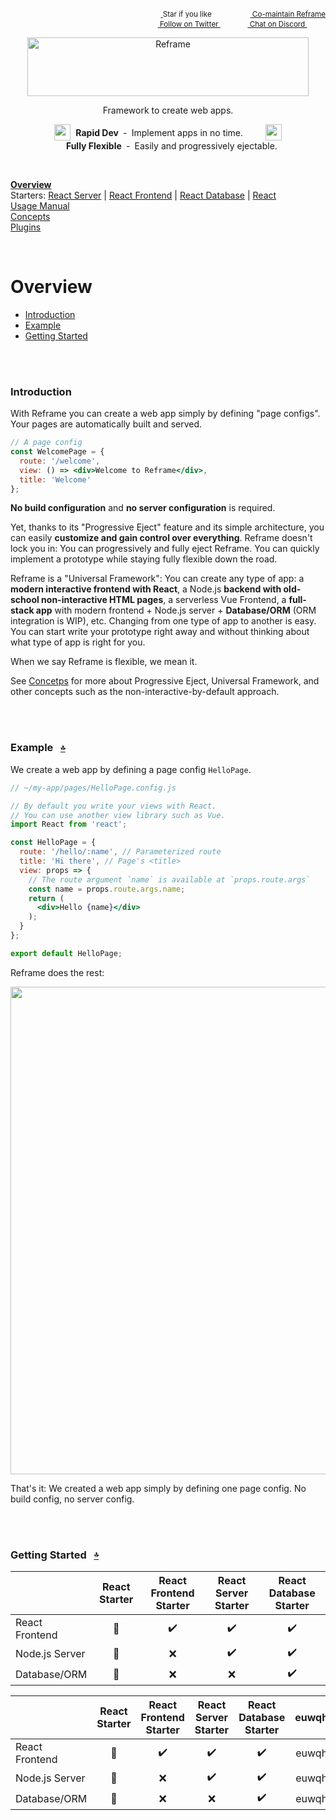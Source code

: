 <!---






    WARNING, READ THIS.
    This is a computed file. Do not edit.
    Edit `/docs/overview.template.md` instead.












    WARNING, READ THIS.
    This is a computed file. Do not edit.
    Edit `/docs/overview.template.md` instead.












    WARNING, READ THIS.
    This is a computed file. Do not edit.
    Edit `/docs/overview.template.md` instead.












    WARNING, READ THIS.
    This is a computed file. Do not edit.
    Edit `/docs/overview.template.md` instead.












    WARNING, READ THIS.
    This is a computed file. Do not edit.
    Edit `/docs/overview.template.md` instead.






-->
<p align="right">
    <sup>
        <a href="#">
            <img
              src="https://github.com/reframejs/reframe/raw/master/docs/images/star.svg?sanitize=true"
              width="16"
              height="12"
            >
        </a>
        Star if you like
        &nbsp;&nbsp;&nbsp;&nbsp;
        &nbsp;&nbsp;&nbsp;&nbsp;
        &nbsp;&nbsp;
        <a href="https://github.com/reframejs/reframe/blob/master/docs/contributing.md">
            <img
              src="https://github.com/reframejs/reframe/raw/master/docs/images/biceps.min.svg?sanitize=true"
              width="16"
              height="14"
            >
            Co-maintain Reframe
        </a>
    </sup>
    <br/>
    <sup>
        <a href="https://twitter.com/reframejs">
            <img
              src="https://github.com/reframejs/reframe/raw/master/docs/images/twitter-logo.svg?sanitize=true"
              width="15"
              height="13"
            >
            Follow on Twitter
        </a>
        &nbsp;&nbsp;&nbsp;&nbsp;&nbsp;
        &nbsp;&nbsp;
        <a href="https://discord.gg/kqXf65G">
            <img
              src="https://github.com/reframejs/reframe/raw/master/docs/images/chat.svg?sanitize=true"
              width="14"
              height="10"
            >
            Chat on Discord
        </a>
        &nbsp;&nbsp;&nbsp;&nbsp;
        &nbsp;&nbsp;&nbsp;&nbsp;
    </sup>
</p>
<p align="center">
    <a href="https://github.com/reframejs/reframe">
        <img src="https://github.com/reframejs/reframe/raw/master/docs/images/logo-with-title.min.svg?sanitize=true" width=450 height=94 style="max-width:100%;" alt="Reframe"/>
    </a>
</p>

<div><p align="center">
    Framework to create web apps.
</p></div>

<div><p align="center">
    <sub><sub><img src="https://github.com/reframejs/reframe/raw/docs/docs/images/thunderbolt.min.svg?sanitize=true" width="26" height="26"></sub></sub>&nbsp;&nbsp;<b>Rapid&nbsp;Dev</b>&nbsp;&nbsp;&#8209;&nbsp;&nbsp;Implement&nbsp;apps&nbsp;in&nbsp;no&nbsp;time.
    &nbsp; &nbsp; &nbsp; &nbsp;
    <sub><sub><img src="https://github.com/reframejs/reframe/raw/docs/docs/images/tornado.min.svg?sanitize=true" width="26" height="26"></sub></sub>&nbsp;&nbsp;&nbsp;<b>Fully&nbsp;Flexible</b>&nbsp;&nbsp;&#8209;&nbsp;&nbsp;Easily&nbsp;and&nbsp;progressively&nbsp;ejectable.
</p></div>

<br/>

[**Overview**](/../../)<br/>
Starters: [React Server](/docs/react-server-starter.md) | [React Frontend](/docs/react-frontend-starter.md) | [React Database](/docs/react-database-starter.md) | [React](/docs/react-starter.md)<br/>
[Usage Manual](/docs/usage-manual.md)<br/>
[Concepts](/docs/concepts.md)<br/>
[Plugins](/docs/plugins.md)

<br/>

# Overview

 - [Introduction](#introduction)
 - [Example](#example--top)
 - [Getting Started](#getting-started--top)

<br/>
<br/>

### Introduction

With Reframe you can create a web app simply by defining "page configs".
Your pages are automatically built and served.

~~~jsx
// A page config
const WelcomePage = {
  route: '/welcome',
  view: () => <div>Welcome to Reframe</div>,
  title: 'Welcome'
};
~~~

**No build configuration** and **no server configuration** is required.

Yet, thanks to its "Progressive Eject" feature and its simple architecture,
you can easily **customize and gain control over everything**.
Reframe doesn't lock you in: You can progressively and fully eject Reframe.
You can quickly implement a prototype while staying fully flexible down the road.

Reframe is a "Universal Framework":
You can create any type of app:
a **modern interactive frontend with React**,
a Node.js **backend with old-school non-interactive HTML pages**,
a serverless Vue Frontend,
a **full-stack app** with modern frontend + Node.js server + **Database/ORM** (ORM integration is WIP),
etc.
Changing from one type of app to another is easy.
You can start write your prototype right away and
without thinking about what type of app is right for you.

When we say Reframe is flexible, we mean it.

See [Concetps](/docs/concepts.md) for more about Progressive Eject, Universal Framework, and other concepts such as the non-interactive-by-default approach.

<br/>
<br/>

### Example &nbsp; [<sup><sub>:top:</sub></sup>](#overview)

We create a web app
by defining a page config `HelloPage`.

~~~jsx
// ~/my-app/pages/HelloPage.config.js

// By default you write your views with React.
// You can use another view library such as Vue.
import React from 'react';

const HelloPage = {
  route: '/hello/:name', // Parameterized route
  title: 'Hi there', // Page's <title>
  view: props => {
    // The route argument `name` is available at `props.route.args`
    const name = props.route.args.name;
    return (
      <div>Hello {name}</div>
    );
  }
};

export default HelloPage;
~~~

Reframe does the rest:

<p align="center">
    <img src='https://github.com/reframejs/reframe/raw/master/docs/images/reframe-start.png?sanitize=true' width="780" style="max-width:100%;"/>
</p>

That's it: We created a web app simply by defining one page config. No build config, no server config.

<br/>
<br/>

### Getting Started &nbsp; [<sup><sub>:top:</sub></sup>](#overview)

&nbsp; | React Starter | React Frontend Starter | React Server Starter | React Database Starter
--- | :---: | :---: | :---: | :---:
React Frontend | :large_orange_diamond: | :heavy_check_mark: | :heavy_check_mark: | :heavy_check_mark:
Node.js Server | :large_orange_diamond: | :x: | :heavy_check_mark: | :heavy_check_mark:
Database/ORM | :large_orange_diamond: | :x: | :x: | :heavy_check_mark:

&nbsp; | React Starter | React Frontend Starter | React Server Starter | React Database Starter | euwqh | euiwqhieu
--- | :---: | :---: | :---: | :---: | :---: | :---:
React Frontend | :large_orange_diamond: | :heavy_check_mark: | :heavy_check_mark: | :heavy_check_mark: | euwqh | euiwqhieu
Node.js Server | :large_orange_diamond: | :x: | :heavy_check_mark: | :heavy_check_mark: | euwqh | euiwqhieu
Database/ORM | :large_orange_diamond: | :x: | :x: | :heavy_check_mark: | euwqh | euiwqhieu

<br/>
<br/>

<!---






    WARNING, READ THIS.
    This is a computed file. Do not edit.
    Edit `/docs/overview.template.md` instead.












    WARNING, READ THIS.
    This is a computed file. Do not edit.
    Edit `/docs/overview.template.md` instead.












    WARNING, READ THIS.
    This is a computed file. Do not edit.
    Edit `/docs/overview.template.md` instead.












    WARNING, READ THIS.
    This is a computed file. Do not edit.
    Edit `/docs/overview.template.md` instead.












    WARNING, READ THIS.
    This is a computed file. Do not edit.
    Edit `/docs/overview.template.md` instead.






-->
